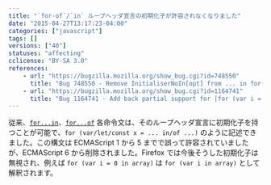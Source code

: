 ```yaml
---
title: "`for-of`/`in` ループヘッダ宣言の初期化子が許容されなくなりました"
date: "2015-04-27T13:17:23-04:00"
categories: ["javascript"]
tags: []
versions: ["40"]
statuses: "affecting"
cclicense: "BY-SA 3.0"
references:
    - url: "https://bugzilla.mozilla.org/show_bug.cgi?id=748550"
      title: "Bug 748550 - Remove InitialiserNoIn[opt] from ... in for(var ... in obj) to help simplify ES6"
    - url: "https://bugzilla.mozilla.org/show_bug.cgi?id=1164741"
      title: "Bug 1164741 - Add back partial support for |for (var i = 0 in obj);| syntax, ignoring the initializer rather than failing on it"
---
```

従来、[`for...in`](https://developer.mozilla.org/ja/docs/Web/JavaScript/Reference/Statements/for...in)、[`for...of`](https://developer.mozilla.org/ja/docs/Web/JavaScript/Reference/Statements/for...of) 各命令文は、そのループヘッダ宣言に初期化子を持つことが可能で、`for (var/let/const x = ... in/of ...)` のように記述できました。この構文は ECMAScript 1 から 5 までで誤って許容されていましたが、ECMAScript 6 から削除されました。Firefox では今後そうした初期化子は無視され、例えば `for (var i = 0 in array)` は `for (var i in array)` として解釈されます。

